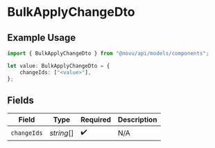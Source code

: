 # BulkApplyChangeDto

## Example Usage

```typescript
import { BulkApplyChangeDto } from "@novu/api/models/components";

let value: BulkApplyChangeDto = {
    changeIds: ["<value>"],
};
```

## Fields

| Field              | Type               | Required           | Description        |
| ------------------ | ------------------ | ------------------ | ------------------ |
| `changeIds`        | *string*[]         | :heavy_check_mark: | N/A                |